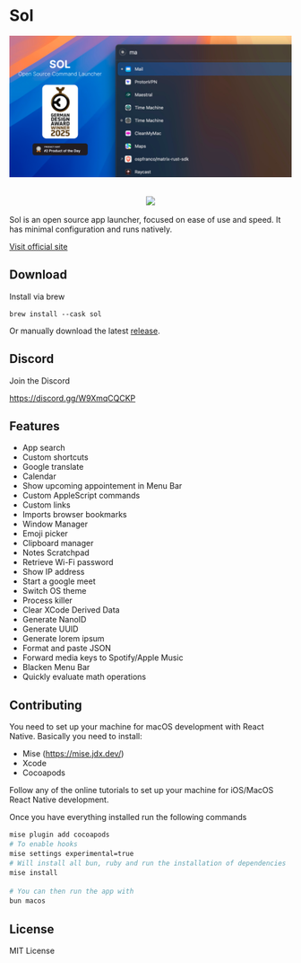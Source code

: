 # Sol

![Header](Header.png)

<br/>
<div align="center">
  <a align="center" href="https://twitter.com/ospfranco">
    <img src="https://img.shields.io/twitter/follow/ospfranco?label=Follow%20%40ospfranco&style=social" />
  </a>
</div>

Sol is an open source app launcher, focused on ease of use and speed. It has minimal configuration and runs natively.

[Visit official site](https://sol.ospfranco.com)

## Download

Install via brew

```
brew install --cask sol
```

Or manually download the latest [release](https://github.com/ospfranco/sol/tree/main/releases).

## Discord

Join the Discord

https://discord.gg/W9XmqCQCKP

## Features

- App search
- Custom shortcuts
- Google translate
- Calendar
- Show upcoming appointement in Menu Bar
- Custom AppleScript commands
- Custom links
- Imports browser bookmarks
- Window Manager
- Emoji picker
- Clipboard manager
- Notes Scratchpad
- Retrieve Wi-Fi password
- Show IP address
- Start a google meet
- Switch OS theme
- Process killer
- Clear XCode Derived Data
- Generate NanoID
- Generate UUID
- Generate lorem ipsum
- Format and paste JSON
- Forward media keys to Spotify/Apple Music
- Blacken Menu Bar
- Quickly evaluate math operations

## Contributing

You need to set up your machine for macOS development with React Native. Basically you need to install:

- Mise (https://mise.jdx.dev/)
- Xcode
- Cocoapods

Follow any of the online tutorials to set up your machine for iOS/MacOS React Native development.

Once you have everything installed run the following commands

```sh
mise plugin add cocoapods
# To enable hooks
mise settings experimental=true
# Will install all bun, ruby and run the installation of dependencies
mise install

# You can then run the app with
bun macos
```

## License

MIT License
